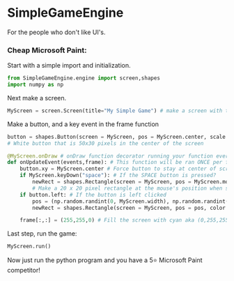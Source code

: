 # SimpleGameEngine

For the people who don't like UI's.


### Cheap Microsoft Paint:

Start with a simple import and initialization.
```python
from SimpleGameEngine.engine import screen,shapes
import numpy as np
```
Next make a screen.
```python
MyScreen = screen.Screen(title="My Simple Game") # make a screen with the title: "My Simple Game"
```
Make a button, and a key event in the frame function
```python
button = shapes.Button(screen = MyScreen, pos = MyScreen.center, scale = (50,30), color = (255,255,255))
# White button that is 50x30 pixels in the center of the screen

@MyScreen.onDraw # onDraw function decorator running your function every frame
def onUpdateEvent(events,frame): # This function will be ran ONCE per frame
    button.xy = MyScreen.center # Force button to stay at center of screen even after rescaling!
    if MyScreen.keyDown("space"): # If the SPACE button is pressed?
        newRect = shapes.Rectangle(screen = MyScreen, pos = MyScreen.mouse.xy, color = np.random.randint(0, 255, size = (3)), scale = (20,20)) 
        # Make a 20 x 20 pixel rectangle at the mouse's position when space is pressed
    if button.left: # If the button is left clicked
        pos = (np.random.randint(0, MyScreen.width), np.random.randint(0, MyScreen.height))
        newRect = shapes.Rectangle(screen = MyScreen, pos = pos, color = np.random.randint(0, 255, size = (3)),scale = (20,20))

    frame[:,:] = (255,255,0) # Fill the screen with cyan aka (0,255,255) in rgb, sdl uses bgr, just the reverse.
```
Last step, run the game:
```python
MyScreen.run()
```
Now just run the python program and you have a 5⭐ Microsoft Paint competitor!